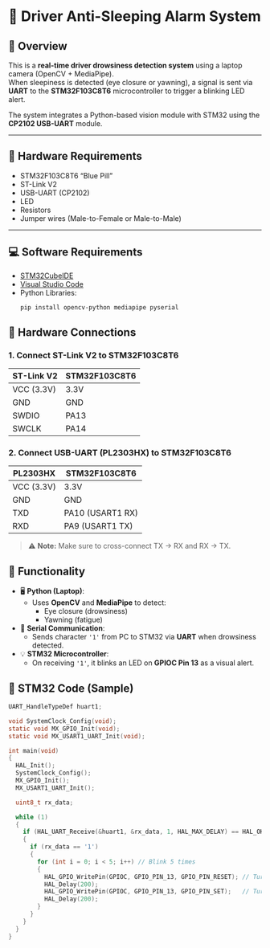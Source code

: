 # 🚗 Driver Anti-Sleeping Alarm System

## 📖 Overview
This is a **real-time driver drowsiness detection system** using a laptop camera (OpenCV + MediaPipe).  
When sleepiness is detected (eye closure or yawning), a signal is sent via **UART** to the **STM32F103C8T6** microcontroller to trigger a blinking LED alert.

The system integrates a Python-based vision module with STM32 using the **CP2102 USB-UART** module.

---

## 🧰 Hardware Requirements
- STM32F103C8T6 “Blue Pill”
- ST-Link V2
- USB-UART (CP2102)
- LED
- Resistors
- Jumper wires (Male-to-Female or Male-to-Male)

---

## 💻 Software Requirements
- [STM32CubeIDE](https://www.st.com/en/development-tools/stm32cubeide.html)
- [Visual Studio Code](https://code.visualstudio.com/)
- Python Libraries:
  ```bash
  pip install opencv-python mediapipe pyserial

## 🔌 Hardware Connections

### 1. Connect ST-Link V2 to STM32F103C8T6

| ST-Link V2 | STM32F103C8T6 |
|------------|---------------|
| VCC (3.3V) | 3.3V          |
| GND        | GND           |
| SWDIO      | PA13          |
| SWCLK      | PA14          |

### 2. Connect USB-UART (PL2303HX) to STM32F103C8T6

| PL2303HX    | STM32F103C8T6    |
|-------------|------------------|
| VCC (3.3V)  | 3.3V             |
| GND         | GND              |
| TXD         | PA10 (USART1 RX) |
| RXD         | PA9  (USART1 TX) |

> ⚠️ **Note:** Make sure to cross-connect TX → RX and RX → TX.

## 🧠 Functionality

- 🖥️ **Python (Laptop)**:
  - Uses **OpenCV** and **MediaPipe** to detect:
    - Eye closure (drowsiness)
    - Yawning (fatigue)
- 🔄 **Serial Communication**:
  - Sends character `'1'` from PC to STM32 via **UART** when drowsiness detected.
- 💡 **STM32 Microcontroller**:
  - On receiving `'1'`, it blinks an LED on **GPIOC Pin 13** as a visual alert.
## 🧾 STM32 Code (Sample)

```c
UART_HandleTypeDef huart1;

void SystemClock_Config(void);
static void MX_GPIO_Init(void);
static void MX_USART1_UART_Init(void);

int main(void)
{
  HAL_Init();
  SystemClock_Config();
  MX_GPIO_Init();
  MX_USART1_UART_Init();

  uint8_t rx_data;

  while (1)
  {
    if (HAL_UART_Receive(&huart1, &rx_data, 1, HAL_MAX_DELAY) == HAL_OK)
    {
      if (rx_data == '1')
      {
        for (int i = 0; i < 5; i++) // Blink 5 times
        {
          HAL_GPIO_WritePin(GPIOC, GPIO_PIN_13, GPIO_PIN_RESET); // Turn on LED
          HAL_Delay(200);
          HAL_GPIO_WritePin(GPIOC, GPIO_PIN_13, GPIO_PIN_SET);   // Turn off LED
          HAL_Delay(200);
        }
      }
    }
  }
}
